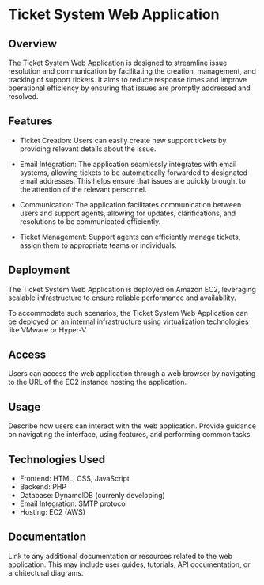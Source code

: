 # Ticket System Web Application
## Overview
The Ticket System Web Application is designed to streamline issue resolution and communication by facilitating the creation, management, and tracking of support tickets. It aims to reduce response times and improve operational efficiency by ensuring that issues are promptly addressed and resolved.

## Features
- Ticket Creation: Users can easily create new support tickets by providing relevant details about the issue.

- Email Integration: The application seamlessly integrates with email systems, allowing tickets to be automatically forwarded to designated email addresses. This helps ensure that issues are quickly brought to the attention of the relevant personnel.

- Communication: The application facilitates communication between users and support agents, allowing for updates, clarifications, and resolutions to be communicated efficiently.

- Ticket Management: Support agents can efficiently manage tickets, assign them to appropriate teams or individuals.

## Deployment
The Ticket System Web Application is deployed on Amazon EC2, leveraging scalable infrastructure to ensure reliable performance and availability.

To accommodate such scenarios, the Ticket System Web Application can be deployed on an internal infrastructure using virtualization technologies like VMware or Hyper-V.


## Access
Users can access the web application through a web browser by navigating to the URL of the EC2 instance hosting the application.

## Usage
Describe how users can interact with the web application. Provide guidance on navigating the interface, using features, and performing common tasks.

## Technologies Used

- Frontend: HTML, CSS, JavaScript
- Backend: PHP
- Database: DynamolDB (currenly developing)
- Email Integration: SMTP protocol
- Hosting: EC2 (AWS)


## Documentation
Link to any additional documentation or resources related to the web application. This may include user guides, tutorials, API documentation, or architectural diagrams.



